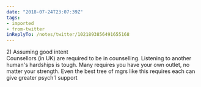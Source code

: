 ```yaml
---
date: "2018-07-24T23:07:39Z"
tags:
- imported
- from-twitter
inReplyTo: /notes/twitter/1021893856491655168
---
```

2\) Assuming good intent\
Counsellors \(in UK\) are required to be in counselling. Listening to another human's hardships is tough. Many requires you have your own outlet, no matter your strength. Even the best tree of mgrs like this requires each can give greater psych'l support
